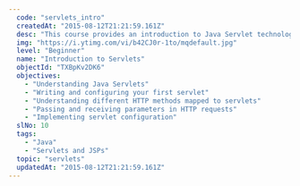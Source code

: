 ```yaml
---
  code: "servlets_intro"
  createdAt: "2015-08-12T21:21:59.161Z"
  desc: "This course provides an introduction to Java Servlet technology. You will learn how to develop Java web applications using Servlets. you will also understand the life cycle of Servlets, how they work and how to configure them."
  img: "https://i.ytimg.com/vi/b42CJ0r-1to/mqdefault.jpg"
  level: "Beginner"
  name: "Introduction to Servlets"
  objectId: "TXBpKv2DK6"
  objectives: 
    - "Understanding Java Servlets"
    - "Writing and configuring your first servlet"
    - "Understanding different HTTP methods mapped to servlets"
    - "Passing and receiving parameters in HTTP requests"
    - "Implementing servlet configuration"
  slNo: 10
  tags: 
    - "Java"
    - "Servlets and JSPs"
  topic: "servlets"
  updatedAt: "2015-08-12T21:21:59.161Z"
---
```


